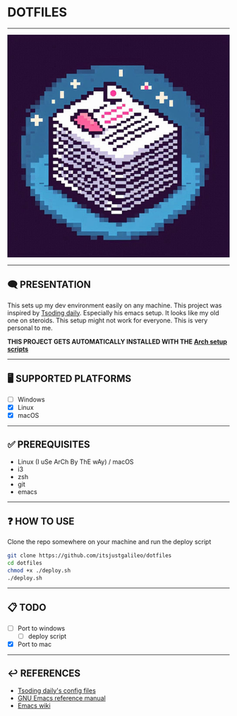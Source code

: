 # DOTFILES

---

![dotfiles logo](./dotfiles.jpeg)

---

## 🗨️ PRESENTATION

This sets up my dev environment easily on any machine.
This project was inspired by [Tsoding daily](https://www.youtube.com/@TsodingDaily). Especially his emacs setup. It looks like my old one on steroids.
This setup might not work for everyone. This is very personal to me.

**THIS PROJECT GETS AUTOMATICALLY INSTALLED WITH THE [Arch setup scripts](https://github.com/itsjustgalileo/Arch-setup)**

---

## 🖥️ SUPPORTED PLATFORMS

- [ ] Windows
- [X] Linux
- [X] macOS

---

## ✅ PREREQUISITES

- Linux (I uSe ArCh By ThE wAy) / macOS
- i3
- zsh
- git
- emacs

---

## ❓ HOW TO USE

Clone the repo somewhere on your machine and run the deploy script

```sh
git clone https://github.com/itsjustgalileo/dotfiles
cd dotfiles
chmod +x ./deploy.sh
./deploy.sh
```

---

## 📋 TODO

- [ ] Port to windows
  - [ ] deploy script
- [X] Port to mac

---

## ↩️ REFERENCES

- [Tsoding daily's config files](https://github.com/rexim/dotfiles/)
- [GNU Emacs reference manual](https://www.gnu.org/software/emacs/manual/)
- [Emacs wiki](https://www.emacswiki.org/)
